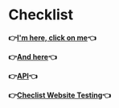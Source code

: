 # **Checklist** 

**:point_right:[I'm here, click on me](https://github.com/ViacheslavQApro/Checklists/blob/master/PDF/checklist_example.pdf):point_left:**

**:point_right:[And here](https://github.com/ViacheslavQApro/Checklists/blob/master/PDF/ChecklistAli_1.pdf):point_left:**

**:point_right:[API](https://github.com/ViacheslavQApro/Checklist_API):point_left:** 

**:point_right:[Checlist Website Testing](https://github.com/ViacheslavQApro/Checklists/blob/master/PDF/Checlist_Website_Testing_for_GIT.pdf):point_left:**